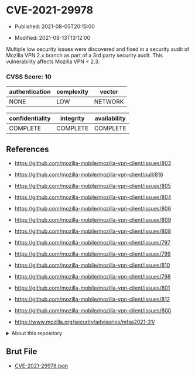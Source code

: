 # CVE-2021-29978

- Published: 2021-08-05T20:15:00

- Modified: 2021-08-13T13:12:00

Multiple low security issues were discovered and fixed in a security audit of Mozilla VPN 2.x branch as part of a 3rd party security audit. This vulnerability affects Mozilla VPN < 2.3.

### CVSS Score: **10**

| authentication | complexity | vector |
| --- | --- | --- |
| NONE | LOW | NETWORK |

| confidentiality | integrity | availability |
| --- | --- | --- |
| COMPLETE | COMPLETE | COMPLETE |

## References

* https://github.com/mozilla-mobile/mozilla-vpn-client/issues/803

* https://github.com/mozilla-mobile/mozilla-vpn-client/pull/816

* https://github.com/mozilla-mobile/mozilla-vpn-client/issues/805

* https://github.com/mozilla-mobile/mozilla-vpn-client/issues/804

* https://github.com/mozilla-mobile/mozilla-vpn-client/issues/806

* https://github.com/mozilla-mobile/mozilla-vpn-client/issues/809

* https://github.com/mozilla-mobile/mozilla-vpn-client/issues/808

* https://github.com/mozilla-mobile/mozilla-vpn-client/issues/797

* https://github.com/mozilla-mobile/mozilla-vpn-client/issues/799

* https://github.com/mozilla-mobile/mozilla-vpn-client/issues/810

* https://github.com/mozilla-mobile/mozilla-vpn-client/issues/798

* https://github.com/mozilla-mobile/mozilla-vpn-client/issues/801

* https://github.com/mozilla-mobile/mozilla-vpn-client/issues/812

* https://github.com/mozilla-mobile/mozilla-vpn-client/issues/800

* https://www.mozilla.org/security/advisories/mfsa2021-31/

<details>
<summary>About this repository</summary> 

  This repository is part of the project [Live Hack CVE](https://github.com/Live-Hack-CVE). Main website can be found [www.live-hack.org](https://www.live-hack.org) 
  
  Made by [Sn0wAlice](https://github.com/Sn0wAlice) for the people that care about security and need to have a feed of the latest CVEs. Hope you enjoy it, don't forget to star the repo and follow me on [Twitter](https://twitter.com/Sn0wAlice) and [Github](https://github.com/Sn0wAlice). And that is my [personnal website](https://www.alice-snow.me/)

  - [Home Page](https://github.com/Live-Hack-CVE)
  - [Framework](https://github.com/Live-Hack-CVE/cve-framework)
  - [CVE database](https://github.com/Live-Hack-CVE/full_database)
  - [Changelog](https://github.com/Live-Hack-CVE/Changelog)
</details>

## Brut File

* [CVE-2021-29978.json](https://raw.githubusercontent.com/Live-Hack-CVE/full_database/main/cves/2021/CVE-2021-29978.json)

